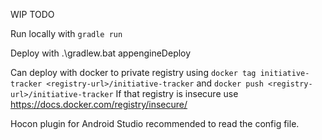 WIP TODO

Run locally with `gradle run`

Deploy with .\gradlew.bat appengineDeploy

Can deploy with docker to private registry using
`docker tag initiative-tracker <registry-url>/initiative-tracker` and
`docker push <registry-url>/initiative-tracker`
If that registry is insecure use https://docs.docker.com/registry/insecure/

Hocon plugin for Android Studio recommended to read the config file.
